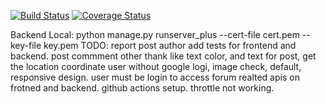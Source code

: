 [![Build Status](https://app.travis-ci.com/gcivil-nyu-org/team2-wed-spring25.svg?branch=main)](https://app.travis-ci.com/gcivil-nyu-org/team2-wed-spring25)
[![Coverage Status](https://coveralls.io/repos/github/gcivil-nyu-org/team2-wed-spring25/badge.svg?branch=main)](https://coveralls.io/github/gcivil-nyu-org/team2-wed-spring25?branch=main)

Backend Local: python manage.py runserver_plus --cert-file cert.pem --key-file key.pem
TODO:
report post author
add tests for frontend and backend.
post commment other thank like text color, and text
for post, get the location coordinate
user without google logi, image check, default,
responsive design.
user must be login to access forum realted apis on frotned and backend.
github actions setup.
throttle not working.
